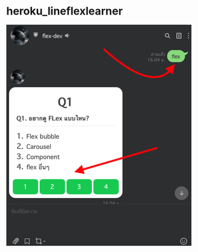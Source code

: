 # heroku_lineflexlearner
![alt text](https://github.com/BigbossXD/heroku_lineflexlearner/blob/main/Image.png?raw=true)
